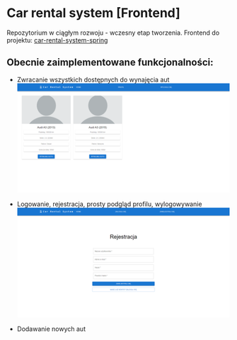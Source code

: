 # Car rental system [Frontend]
Repozytorium w ciągłym rozwoju - wczesny etap tworzenia.
Frontend do projektu: [car-rental-system-spring](https://github.com/Mr-Victor16/car-rental-system-spring)

## Obecnie zaimplementowane funkcjonalności:
- Zwracanie wszystkich dostępnych do wynajęcia aut
![img.png](img.png)

- Logowanie, rejestracja, prosty podgląd profilu, wylogowywanie
![img_1.png](img_1.png)

- Dodawanie nowych aut